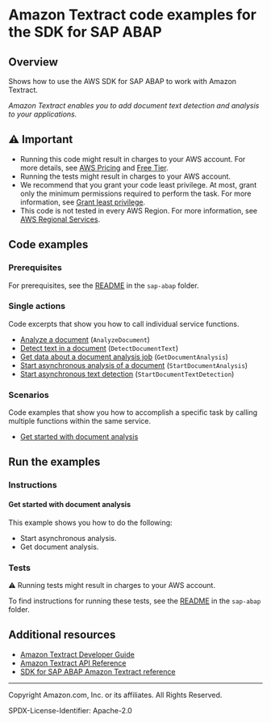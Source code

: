 # Amazon Textract code examples for the SDK for SAP ABAP

## Overview

Shows how to use the AWS SDK for SAP ABAP to work with Amazon Textract.

<!--custom.overview.start-->
<!--custom.overview.end-->

_Amazon Textract enables you to add document text detection and analysis to your applications._

## ⚠ Important

* Running this code might result in charges to your AWS account. For more details, see [AWS Pricing](https://aws.amazon.com/pricing/) and [Free Tier](https://aws.amazon.com/free/).
* Running the tests might result in charges to your AWS account.
* We recommend that you grant your code least privilege. At most, grant only the minimum permissions required to perform the task. For more information, see [Grant least privilege](https://docs.aws.amazon.com/IAM/latest/UserGuide/best-practices.html#grant-least-privilege).
* This code is not tested in every AWS Region. For more information, see [AWS Regional Services](https://aws.amazon.com/about-aws/global-infrastructure/regional-product-services).

<!--custom.important.start-->
<!--custom.important.end-->

## Code examples

### Prerequisites

For prerequisites, see the [README](../../README.md#Prerequisites) in the `sap-abap` folder.


<!--custom.prerequisites.start-->
<!--custom.prerequisites.end-->

### Single actions

Code excerpts that show you how to call individual service functions.

- [Analyze a document](zcl_aws1_tex_actions.clas.abap#L64) (`AnalyzeDocument`)
- [Detect text in a document](zcl_aws1_tex_actions.clas.abap#L139) (`DetectDocumentText`)
- [Get data about a document analysis job](zcl_aws1_tex_actions.clas.abap#L200) (`GetDocumentAnalysis`)
- [Start asynchronous analysis of a document](zcl_aws1_tex_actions.clas.abap#L258) (`StartDocumentAnalysis`)
- [Start asynchronous text detection](zcl_aws1_tex_actions.clas.abap#L329) (`StartDocumentTextDetection`)

### Scenarios

Code examples that show you how to accomplish a specific task by calling multiple
functions within the same service.

- [Get started with document analysis](zcl_aws1_tex_scenario.clas.abap)


<!--custom.examples.start-->
<!--custom.examples.end-->

## Run the examples

### Instructions


<!--custom.instructions.start-->
<!--custom.instructions.end-->



#### Get started with document analysis

This example shows you how to do the following:

- Start asynchronous analysis.
- Get document analysis.

<!--custom.scenario_prereqs.textract_Scenario_GettingStarted.start-->
<!--custom.scenario_prereqs.textract_Scenario_GettingStarted.end-->


<!--custom.scenarios.textract_Scenario_GettingStarted.start-->
<!--custom.scenarios.textract_Scenario_GettingStarted.end-->

### Tests

⚠ Running tests might result in charges to your AWS account.


To find instructions for running these tests, see the [README](../../README.md#Tests)
in the `sap-abap` folder.



<!--custom.tests.start-->
<!--custom.tests.end-->

## Additional resources

- [Amazon Textract Developer Guide](https://docs.aws.amazon.com/textract/latest/dg/what-is.html)
- [Amazon Textract API Reference](https://docs.aws.amazon.com/textract/latest/dg/API_Reference.html)
- [SDK for SAP ABAP Amazon Textract reference](https://docs.aws.amazon.com/sdk-for-sap-abap/v1/api/latest/tex/index.html)

<!--custom.resources.start-->
<!--custom.resources.end-->

---

Copyright Amazon.com, Inc. or its affiliates. All Rights Reserved.

SPDX-License-Identifier: Apache-2.0